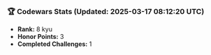 ### 🏆 Codewars Stats (Updated: 2025-03-17 08:12:20 UTC)

- **Rank:** 8 kyu
- **Honor Points:** 3
- **Completed Challenges:** 1
